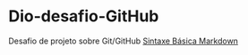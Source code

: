 # Dio-desafio-GitHub
Desafio de projeto sobre Git/GitHub
[Sintaxe Básica Markdown](https://www.markdownguide.org/basic-syntax/)
